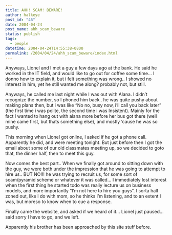 ```yaml
---
title: AHH! SCAM! BEWARE!
author: halkeye
post_id: "46"
date: 2004-04-24
post_name: ahh_scam_beware
status: publish
tags:
  - people
datetime: 2004-04-24T14:55:38+0800
permalink: /2004/04/24/ahh_scam_beware/index.html
---
```


Anyways, Lionel and I met a guy a few days ago at the bank. He said he worked in the IT field, and would like to go out for coffee some time... I donno how to explain it, but i felt something was wrong.. I showed no interest in him, yet he still wanted me along? probably not, but still.

Anyways, he called me last night while I was out with Alana. I didn’t recognize the number, so I phoned him back.. he was quite pushy about making plans then, but i was like “No no, busy now, i’ll call you back later” (the first time i was polite, the second time i was Insistent). Mainly for the fact I wanted to hang out with alana more before her bus got there (well mine came first, but thats something else), and mostly ‘cause he was so pushy.

This morning when Lionel got online, I asked if he got a phone call. Apparently he did, and were meeting tonight. But just before then I got the email about some of our old classmates meeting up, so we decided to goto that, the dinner half, then to meet this guy.

Now comes the best part.. When we finally got around to sitting down with the guy, we were both under the impression that he was going to attempt to hire us.. BUT NO!!! he was trying to recruit us, for some sort of scam/pyramid scheme or whatever it was called... I immediately lost interest when the first thing he started todo was really lecture us on business models, and more importantly “I’m not here to hire you guys”. I sorta half zoned out, like I do with mom, so he thinks I’m listening, and to an extent I was, but moreso to know when to cue a response.

Finally came the website, and asked if we heard of it... Lionel just paused... said sorry I have to go, and we left.

Apparently his brother has been approached by this site stuff before.
